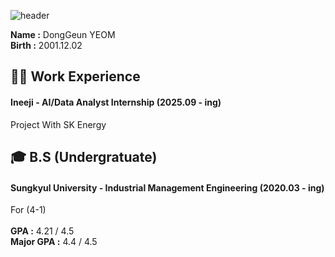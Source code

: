 ![header](https://capsule-render.vercel.app/api?type=waving&color=gradient&height=180&section=header&text=Dong_Geun_YEOM&fontSize=80)
 
__Name :__ DongGeun YEOM <br/>
__Birth :__ 2001.12.02 <br/>

## 🏃‍➡️ Work Experience
#### Ineeji - AI/Data Analyst Internship (2025.09 - ing) <br/>
Project With SK Energy

## 🎓 B.S (Undergratuate)
#### Sungkyul University - Industrial Management Engineering (2020.03 - ing) <br/>
For (4-1) <br/>
<br/>
__GPA :__ 4.21 / 4.5 <br/>
__Major GPA :__ 4.4 / 4.5 <br/>
